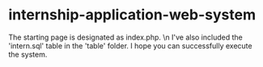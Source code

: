 # internship-application-web-system
The starting page is designated as index.php. \n
I've also included the 'intern.sql' table in the 'table' folder. 
I hope you can successfully execute the system.
